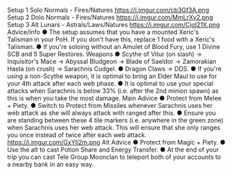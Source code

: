 Setup 1
Solo
Normals - Fires/Natures
https://i.imgur.com/cb3Gf3A.png 
Setup 2
Dolo
Normals - Fires/Natures
https://i.imgur.com/MmLrXy2.png 
Setup 3
Alt
Lunars - Astrals/Laws/Natures
https://i.imgur.com/CjoI21X.png 
Advice/Info
● The setup assumes that you have a mounted Xeric's Talisman in your PoH. If you don't have this, replace 1 food with a Xeric's Talisman.
● If you're soloing without an Amulet of Blood Fury, use 1 Divine SCB and 5 Super Restores.
Weapons
● Scythe of Vitur (on slash) → Inquisitor's Mace → Abyssal Bludgeon → Blade of Saeldor → Zamorakian Hasta (on crush) → Sarachnis Cudgel.
● Dragon Claws → DDS.
● If you're using a non-Scythe weapon, it is optimal to bring an Elder Maul to use for your 4th attack after each web phase.
● It is optimal to use your special attacks when Sarachnis is below 33% (i.e. after the 2nd minion spawn) as this is when you take the most damage.
Main Advice
● Protect from Melee + Piety.
● Switch to Protect from Missiles whenever Sarachnis uses her web attack as she will always attack with ranged after this.
● Ensure you are standing between these 4 tile markers (i.e. anywhere in the green zone) when Sarachnis uses her web attack. This will ensure that she only ranges you once instead of twice after each web attack. https://i.imgur.com/GxYIi2m.png
Alt Advice
● Protect from Magic + Piety.
● Use the alt to cast Potion Share and Energy Transfer.
● At the end of your trip you can cast Tele Group Moonclan to teleport both of your accounts to a nearby bank in an easy way.
